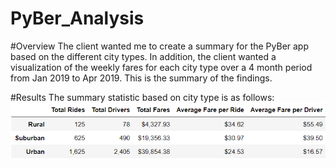# PyBer_Analysis

#Overview
The client wanted me to create a summary for the PyBer app based on the different city types. In addition, the client wanted a visualization of the weekly fares for each city type over a 4 month period from Jan 2019 to Apr 2019. This is the summary of the findings.

#Results
The summary statistic based on city type is as follows:
![summary_by_city_type.png](Images/summary_by_city_type.png)



